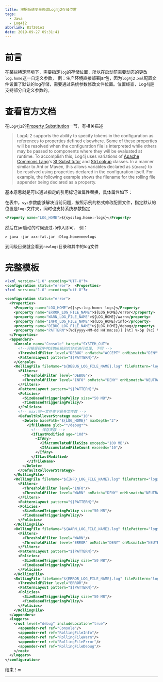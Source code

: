 ```yaml
---
title: 根据系统变量修改Log4j2存储位置
tags:
  - Java
  - Log4j2
abbrlink: 81f201e1
date: 2019-09-27 09:31:41
---
```


# 前言

在某些特定环境下，需要指定`log`的存储位置，所以在启动前需要动态的更改`log.home`这一自定义参数， 例：生产环境直接部署jar包，因为`log4j2.xml`配置文件设置了默认的log存储，需要通过系统参数修改文件位置。位置经查，Log4j是支持部分自定义参数的。

# 查看官方文档

在`Log4j2`的[Property Substitution](http://logging.apache.org/log4j/2.x/manual/configuration.html#PropertySubstitution)一节，有相关描述

> Log4j 2 supports the ability to specify tokens in the configuration as references to properties defined elsewhere. Some of these properties will be resolved when the configuration file is interpreted while others may be passed to components where they will be evaluated at runtime. To accomplish this, Log4j uses variations of [Apache Commons Lang](https://commons.apache.org/proper/commons-lang/)'s [StrSubstitutor](http://logging.apache.org/log4j/2.x/log4j-core/apidocs/org/apache/logging/log4j/core/lookup/StrSubstitutor.html) and [StrLookup](http://logging.apache.org/log4j/2.x/log4j-core/apidocs/org/apache/logging/log4j/core/lookup/StrLookup.html) classes. In a manner similar to Ant or Maven, this allows variables declared as `${name}` to be resolved using properties declared in the configuration itself. For example, the following example shows the filename for the rolling file appender being declared as a property.

基本意思就是可以通过指定的引用标记做属性替换，具体属性如下：

在表中，`sys`参数能够解决当前问题，按照示例的格式修改配置文件，指定默认的位置是`logs`文件夹，同时也支持系统参数指定

```xml
<Property name="LOG_HOME">${sys:log.home:-logs}</Property>
```

然后在jar启动的时候通过`-D`传入即可， 例：

```
> java -jar xxx-fat.jar -Dlog.home=newlogs
```

到同级目录就会看到`newlogs`目录和其中的log文件

# 完整模板

```xml
<?xml version="1.0" encoding="UTF-8"?>
<configuration status="error">  <Properties>    
<?xml version="1.0" encoding="utf-8"?>

<configuration status="error"> 
  <Properties> 
    <Property name="LOG_HOME">${sys:log.home:-logs}</Property>  
    <property name="ERROR_LOG_FILE_NAME">${LOG_HOME}/error</property>  
    <property name="WARN_LOG_FILE_NAME">${LOG_HOME}/warn</property>  
    <property name="INFO_LOG_FILE_NAME">${LOG_HOME}/info</property>  
    <property name="DEBUG_LOG_FILE_NAME">${LOG_HOME}/debug</property>  
    <property name="PATTERN">[%d{yyyy-MM-dd HH:mm:ss}] [%t] %-5p [%c] %L - %m%n</property> 
  </Properties>  
  <appenders> 
    <Console name="Console" target="SYSTEM_OUT"> 
      <!--只接受程序中DEBUG级别的日志进行处理, 下同 -->  
      <ThresholdFilter level="DEBUG" onMatch="ACCEPT" onMismatch="DENY"/>  
      <PatternLayout pattern="${PATTERN}"/> 
    </Console>  
    <RollingFile fileName="${DEBUG_LOG_FILE_NAME}.log" filePattern="logs/$${date:yyyy-MM}/debug-%d{yyyy-MM-dd}-%i.log.gz" name="RollingFileDebug"> 
      <Filters> 
        <ThresholdFilter level="DEBUG"/>  
        <ThresholdFilter level="INFO" onMatch="DENY" onMismatch="NEUTRAL"/> 
      </Filters>  
      <PatternLayout pattern="${PATTERN}"/>  
      <Policies> 
        <SizeBasedTriggeringPolicy size="50 MB"/>  
        <TimeBasedTriggeringPolicy/> 
      </Policies>  
      <!-- max:同一文件夹下最多文件数 -->  
      <DefaultRolloverStrategy max="10"> 
        <Delete basePath="${LOG_HOME}" maxDepth="2"> 
          <IfFileName glob="*/debug*"> 
            <!-- 保存天数 -->  
            <IfLastModified age="10d"> 
              <IfAny> 
                <IfAccumulatedFileSize exceeds="100 MB"/>  
                <IfAccumulatedFileCount exceeds="10"/> 
              </IfAny> 
            </IfLastModified> 
          </IfFileName> 
        </Delete> 
      </DefaultRolloverStrategy> 
    </RollingFile>  
    <RollingFile fileName="${INFO_LOG_FILE_NAME}.log" filePattern="logs/$${date:yyyy-MM}/info-%d{yyyy-MM-dd}-%i.log.gz" name="RollingFileInfo"> 
      <Filters> 
        <ThresholdFilter level="INFO"/>  
        <ThresholdFilter level="WARN" onMatch="DENY" onMismatch="NEUTRAL"/> 
      </Filters>  
      <PatternLayout pattern="${PATTERN}"/>  
      <Policies> 
        <SizeBasedTriggeringPolicy size="50 MB"/>  
        <TimeBasedTriggeringPolicy/> 
      </Policies>  
    </RollingFile>  
    <RollingFile fileName="${WARN_LOG_FILE_NAME}.log" filePattern="logs/$${date:yyyy-MM}/warn-%d{yyyy-MM-dd}-%i.log.gz" name="RollingFileWarn"> 
      <Filters> 
        <ThresholdFilter level="WARN"/>  
        <ThresholdFilter level="ERROR" onMatch="DENY" onMismatch="NEUTRAL"/> 
      </Filters>  
      <PatternLayout pattern="${PATTERN}"/>  
      <Policies> 
        <SizeBasedTriggeringPolicy size="50 MB"/>  
        <TimeBasedTriggeringPolicy/> 
      </Policies>  
    </RollingFile>  
    <RollingFile fileName="${ERROR_LOG_FILE_NAME}.log" filePattern="logs/$${date:yyyy-MM}/error-%d{yyyy-MM-dd}-%i.log.gz" name="RollingFileError"> 
      <ThresholdFilter level="ERROR"/>  
      <PatternLayout pattern="${PATTERN}"/>  
      <Policies> 
        <SizeBasedTriggeringPolicy size="50 MB"/>  
        <TimeBasedTriggeringPolicy/> 
      </Policies>  
    </RollingFile> 
  </appenders>  
  <loggers> 
    <root level="debug" includeLocation="true"> 
      <appender-ref ref="Console"/>  
      <appender-ref ref="RollingFileInfo"/>  
      <appender-ref ref="RollingFileWarn"/>  
      <appender-ref ref="RollingFileError"/>  
      <appender-ref ref="RollingFileDebug"/> 
    </root> 
  </loggers>
</configuration>

```

结束！🔚

------

